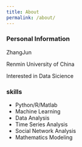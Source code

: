 ```yaml
---
title: About
permalink: /about/
---
```


### Personal Information

ZhangJun

Renmin University of China

Interested in Data Sicience

### skills

- Python/R/Matlab
- Machine Learning
- Data Analysis
- Time Series Analysis
- Social Network Analysis
- Mathematics Modeling